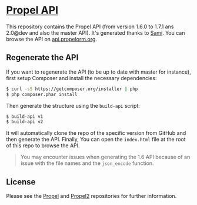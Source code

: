 # [Propel API](http://api.propelorm.org)

This repository contains the Propel API (from version 1.6.0 to 1.7.1 ans 2.0@dev and also
the master API). It's generated thanks to [Sami]. You can browse the API on
[api.propelorm.org][api].

## Regenerate the API

If you want to regenerate the API (to be up to date with master for instance),
first setup Composer and install the necessary dependencies:

~~~bash
$ curl -sS https://getcomposer.org/installer | php
$ php composer.phar install
~~~

Then generate the structure using the `build-api` script:

~~~bash
$ build-api v1
$ build-api v2
~~~

It will automatically clone the repo of the specific version from GitHub and then
generate the API. Finally, You can open the `index.html` file at the root of this
repo to browse the API.

> You may encounter issues when generating the 1.6 API because of an issue with
the file names and the `json_encode` function.

## License

Please see the [Propel] and [Propel2] repositories for further information.

[Sami]: https://github.com/fabpot/Sami
[api]: http://api.propelorm.org
[Propel]: https://github.com/propelorm/Propel
[Propel2]: https://github.com/propelorm/Propel2
